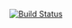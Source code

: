 [![Build Status](https://travis-ci.com/brakaa/gittest.svg?branch=main)](https://travis-ci.com/brakaa/gittest)

